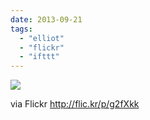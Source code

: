 ```yaml
---
date: 2013-09-21
tags: 
  - "elliot"
  - "flickr"
  - "ifttt"
---
```


![](http://farm8.staticflickr.com/7340/9859585725_4c8af03865_b.jpg)  

  
  
via Flickr http://flic.kr/p/g2fXkk
